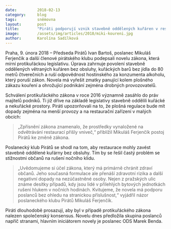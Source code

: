 ```yaml
---
date:         2018-02-13
category:     blog
tags:         sněmovna
layout:       post
title:        "Piráti podporují vznik stavebně oddělených kuřáren v restauracích"
image:        /assets/img/articles/2018/miki-koureni.jpg
author:       Karolína Sadílková
---
```

 
Praha, 9. února 2018 – Předseda Pirátů Ivan Bartoš, poslanec Mikuláš Ferjenčík a další členové pirátského klubu podepsali novelu zákona, která mírní protikuřáckou legislativu. Úprava zahrnuje povolení stavebně oddělených větraných kuřáren bez obsluhy, kuřáckých barů bez jídla do 80 metrů čtverečních a ruší odpovědnost hostinského za konzumenta alkoholu, který poruší zákon. Novela má vyřešit zmatky panující kolem plošného zákazu kouření a ohrožující podnikání zejména drobných provozovatelů.

Schválení protikuřáckého zákona v roce 2016 významně zasáhlo do práv majitelů podniků. Ti již dříve na základě legislativy stavebně oddělili kuřácké a nekuřácké prostory. Piráti upozorňovali na to, že plošná regulace bude mít dopady zejména na menší provozy a na restaurační zařízení v malých obcích: 

> „Zpřísnění zákona znamenalo, že prostředky vynaložené na odvětrávání restaurací přišly vniveč,“ přiblížil Mikuláš Ferjenčík postoj Pirátů ke změně zákona. 

Poslanecký klub Pirátů se shodl na tom, aby restaurace mohly zavést stavebně oddělené kuřárny bez obsluhy. Tím by se řešil častý problém se stížnostmi občanů na rušení nočního klidu. 

> „Uvědomujeme si účel zákona, který má primárně chránit zdraví občanů. Jeho současná formulace ale přenáší zdravotní rizika a další negativní dopady na nezúčastněné osoby. Nejen z pražských ulic známe desítky případů, kdy jsou lidé v přilehlých bytových jednotkách rušeni hlukem v nočních hodinách. Kvitujeme, že novela má podporu poslanců bez ohledu na stranickou příslušnost,“ vyjádřil názor poslaneckého klubu Pirátů Mikuláš Ferjenčík.

Piráti dlouhodobě prosazují, aby byl v případě protikuřáckého zákona nalezen společenský konsensus. Novelu dnes předložila skupina poslanců napříč stranami, hlavním iniciátorem novely je poslanec ODS Marek Benda. 
